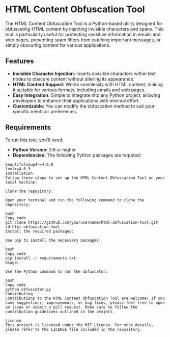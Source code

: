 # HTML Content Obfuscation Tool

The HTML Content Obfuscation Tool is a Python-based utility designed for obfuscating HTML content by injecting invisible characters and spans. This tool is particularly useful for protecting sensitive information in emails and web pages, preventing spam filters from catching important messages, or simply obscuring content for various applications. 

## Features

- **Invisible Character Injection:** Inserts invisible characters within text nodes to obscure content without altering its appearance.
- **HTML Content Support:** Works seamlessly with HTML content, making it suitable for various formats, including emails and web pages.
- **Easy Integration:** Simple to integrate into any Python project, allowing developers to enhance their applications with minimal effort.
- **Customizable:** You can modify the obfuscation method to suit your specific needs or preferences.

## Requirements

To run this tool, you'll need:

- **Python Version:** 3.6 or higher
- **Dependencies:** The following Python packages are required:

```plaintext
beautifulsoup4>=4.9.0
lxml>=4.6.3
Installation
Follow these steps to set up the HTML Content Obfuscation Tool on your local machine:

Clone the repository:

Open your terminal and run the following command to clone the repository:

bash
Copy code
git clone https://github.com/yourusername/html-obfuscation-tool.git
cd html-obfuscation-tool
Install the required packages:

Use pip to install the necessary packages:

bash
Copy code
pip install -r requirements.txt
Usage:

Use the Python command to run the obfuscator:

bash
Copy code
python obfuscater.py
Contributing
Contributions to the HTML Content Obfuscation Tool are welcome! If you have suggestions, improvements, or bug fixes, please feel free to open an issue or submit a pull request. Make sure to follow the contribution guidelines outlined in the project.

License
This project is licensed under the MIT License. For more details, please refer to the LICENSE file included in the repository.
